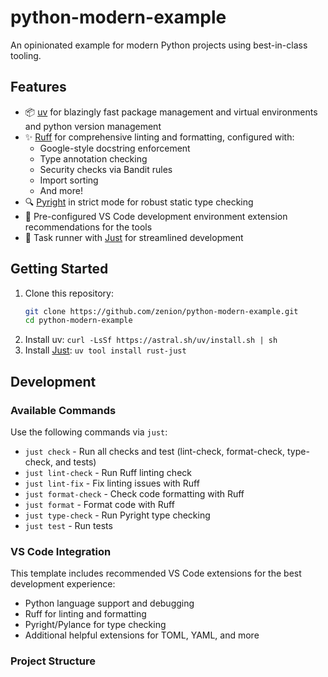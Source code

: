 # python-modern-example

An opinionated example for modern Python projects using best-in-class tooling.

## Features

- 📦 [uv](https://github.com/astral-sh/uv) for blazingly fast package management
  and virtual environments and python version management
- ✨ [Ruff](https://github.com/astral-sh/ruff) for comprehensive linting and
  formatting, configured with:
  - Google-style docstring enforcement
  - Type annotation checking
  - Security checks via Bandit rules
  - Import sorting
  - And more!
- 🔍 [Pyright](https://github.com/microsoft/pyright) in strict mode for robust
  static type checking
- 🏃 Pre-configured VS Code development environment extension recommendations
  for the tools
- 🔧 Task runner with [Just](https://github.com/casey/just) for streamlined
  development

## Getting Started

1. Clone this repository:
   ```bash
   git clone https://github.com/zenion/python-modern-example.git
   cd python-modern-example
   ```
2. Install uv: `curl -LsSf https://astral.sh/uv/install.sh | sh`
3. Install [Just](https://github.com/casey/just): `uv tool install rust-just`

## Development

### Available Commands

Use the following commands via `just`:

- `just check` - Run all checks and test (lint-check, format-check, type-check,
  and tests)
- `just lint-check` - Run Ruff linting check
- `just lint-fix` - Fix linting issues with Ruff
- `just format-check` - Check code formatting with Ruff
- `just format` - Format code with Ruff
- `just type-check` - Run Pyright type checking
- `just test` - Run tests

### VS Code Integration

This template includes recommended VS Code extensions for the best development
experience:

- Python language support and debugging
- Ruff for linting and formatting
- Pyright/Pylance for type checking
- Additional helpful extensions for TOML, YAML, and more

### Project Structure
